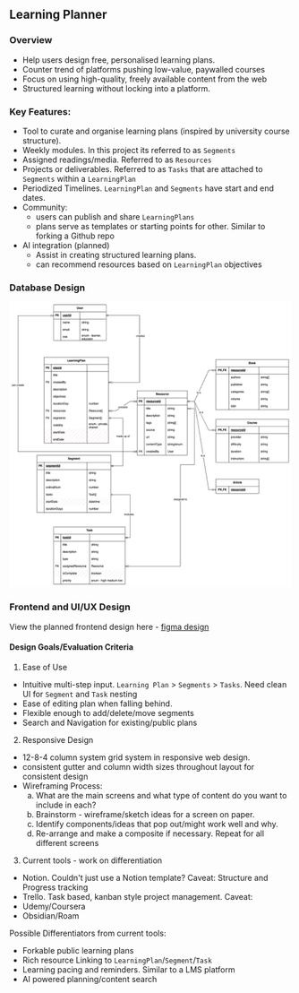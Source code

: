 ## Learning Planner

### Overview

- Help users design free, personalised learning plans.
- Counter trend of platforms pushing low-value, paywalled courses
- Focus on using high-quality, freely available content from the web
- Structured learning without locking into a platform.

### Key Features:

- Tool to curate and organise learning plans (inspired by university course structure).
- Weekly modules. In this project its referred to as `Segments`
- Assigned readings/media. Referred to as `Resources`
- Projects or deliverables. Referred to as `Tasks` that are attached to `Segments` within a `LearningPlan`
- Periodized Timelines. `LearningPlan` and `Segments` have start and end dates.
- Community:
  - users can publish and share `LearningPlans`
  - plans serve as templates or starting points for other. Similar to forking a Github repo
- AI integration (planned)
  - Assist in creating structured learning plans.
  - can recommend resources based on `LearningPlan` objectives

### Database Design

![database design diagram](https://github.com/suha-nathan/ellev2/blob/main/elle-db-design.png)

### Frontend and UI/UX Design

View the planned frontend design here - [figma design](https://www.figma.com/design/FJvbTGWvBUxe0lgRgR4lHw/ellev2?node-id=0-1&t=97aVsSVQXVDPu6ju-1)

#### Design Goals/Evaluation Criteria

1. Ease of Use

- Intuitive multi-step input. `Learning Plan` > `Segments` > `Tasks`. Need clean UI for `Segment` and `Task` nesting
- Ease of editing plan when falling behind.
- Flexible enough to add/delete/move segments
- Search and Navigation for existing/public plans

2. Responsive Design

- 12-8-4 column system grid system in responsive web design.
- consistent gutter and column width sizes throughout layout for consistent design
- Wireframing Process:
  <ol type="a">
  <li> What are the main screens and what type of content do you want to include in each? </li>
  <li>Brainstorm - wireframe/sketch ideas for a screen on paper.</li>
  <li>Identify components/ideas that pop out/might work well and why.</li>
  <li>Re-arrange and make a composite if necessary. Repeat for all different screens</li>
  </ol>

3. Current tools - work on differentiation

- Notion. Couldn't just use a Notion template? Caveat: Structure and Progress tracking
- Trello. Task based, kanban style project management. Caveat:
- Udemy/Coursera
- Obsidian/Roam

Possible Differentiators from current tools:

- Forkable public learning plans
- Rich resource Linking to `LearningPlan`/`Segment`/`Task`
- Learning pacing and reminders. Similar to a LMS platform
- AI powered planning/content search
